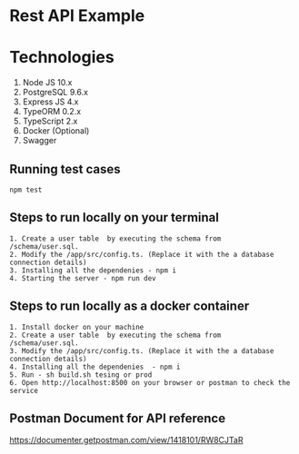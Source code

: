 # Rest API Example

# Technologies
1. Node JS 10.x
2. PostgreSQL 9.6.x
2. Express JS 4.x
3. TypeORM 0.2.x
4. TypeScript 2.x
5. Docker (Optional)
6. Swagger

## Running test cases
    npm test    

## Steps to run locally on your terminal
    1. Create a user table  by executing the schema from  /schema/user.sql.
    2. Modify the /app/src/config.ts. (Replace it with the a database connection details)
    3. Installing all the dependenies - npm i
    4. Starting the server - npm run dev

## Steps to run locally as a docker container
    1. Install docker on your machine
    2. Create a user table  by executing the schema from  /schema/user.sql.
    3. Modify the /app/src/config.ts. (Replace it with the a database connection details)
    4. Installing all the dependenies  - npm i
    5. Run - sh build.sh tesing or prod
    6. Open http://localhost:8500 on your browser or postman to check the service

## Postman Document for API reference
https://documenter.getpostman.com/view/1418101/RW8CJTaR